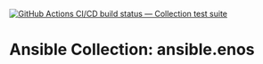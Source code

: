 [![GitHub Actions CI/CD build status — Collection test suite](https://github.com/ansible-collection-migration/ansible.enos/workflows/Collection%20test%20suite/badge.svg?branch=master)](https://github.com/ansible-collection-migration/ansible.enos/actions?query=workflow%3A%22Collection%20test%20suite%22)

Ansible Collection: ansible.enos
=================================================